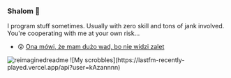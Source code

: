 ### Shalom 👋

I program stuff sometimes. Usually with zero skill and tons of jank involved. You're cooperating with me at your own risk...



- 😵 [Ona mówi, że mam dużo wad, bo nie widzi zalet](https://www.youtube.com/watch?v=iJbOsSe_aUA)

<img src="https://myreadme.vercel.app/api/embed/0x8008?panels=userstatistics,toprepositories,toplanguages,commitgraph" alt="reimaginedreadme" />
![My scrobbles](https://lastfm-recently-played.vercel.app/api?user=kAzannnn)

